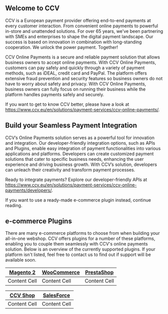 <!--

**Here are some ideas to get you started:**

🙋‍♀️ A short introduction - what is your organization all about?
🌈 Contribution guidelines - how can the community get involved?
👩‍💻 Useful resources - where can the community find your docs? Is there anything else the community should know?
🍿 Fun facts - what does your team eat for breakfast?
🧙 Remember, you can do mighty things with the power of [Markdown](https://docs.github.com/github/writing-on-github/getting-started-with-writing-and-formatting-on-github/basic-writing-and-formatting-syntax)
-->

## Welcome to CCV
CCV is a European payment provider offering end-to-end payments at every customer interaction. From convenient online payments to powerful in-store and unattended solutions. For over 65 years, we've been partnering with SMEs and enterprises to shape the digital payment landscape. Our success is based on innovation in combination with long-standing cooperation. We unlock the power payment. Together!

CCV Online Payments is a secure and reliable payment solution that allows business owners to accept online payments. With CCV Online Payments, customers can pay safely and quickly through a variety of payment methods, such as iDEAL, credit card and PayPal. The platform offers extensive fraud prevention and security features so business owners do not have to worry about safety and privacy. With CCV Online Payments, business owners can fully focus on running their business while the platform handles payments safely and securely.

If you want to get to know CCV better, please have a look at https://www.ccv.eu/en/solutions/payment-services/ccv-online-payments/. 

## Build your Seamless Payment Integration
CCV’s Online Payments solution serves as a powerful tool for innovation and integration. Our developer-friendly integration options, such as APIs and Plugins, enable easy integration of payment functionalities into various applications and platforms. Developers can create customized payment solutions that cater to specific business needs, enhancing the user experience and driving business growth. With CCV’s solution, developers can unleach their creativity and transform payment processes. 

Ready to integrate payments? Explore our developer-friendly APIs at https://www.ccv.eu/en/solutions/payment-services/ccv-online-payments/developers/.  

If you want to use a ready-made e-commerce plugin instead, continue reading. 

## e-commerce Plugins
There are many e-commerce platforms to choose from when building your all-in-one webshop. CCV offers plugins for a number of these platforms, enabling you to couple them seamlessly with CCV's online payments solution. Below is an overview of the currently supported plugins. If your platform isn't listed, feel free to contact us to find out if support will be available soon.

|   [Magento 2](https://github.com/CCV/ccvonlinepayments-magento2)   |  [WooCommerce](https://github.com/CCV/ccvonlinepayments-woocommerce)  |   [PrestaShop](https://github.com/CCV/ccvonlinepayments-prestashop)  |
| ------------- | ------------- | ------------- |
| Content Cell  | Content Cell  | Content Cell  |

|    [CCV Shop](https://www.ccvshop.be/?gad_source=1&gclid=Cj0KCQjwo8S3BhDeARIsAFRmkOPe4qOP7zBSQCFCpMQ3nYAZ8wRP-HlgKwUv1NwoDJxwj0EX6QwFs1QaAuY9EALw_wcB)   |   [SalesForce](https://appexchange.salesforce.com/appxListingDetail?listingId=393edd1a-7b2c-416c-a177-8a3a13ae7dd4)  |
| ------------- | ------------- |
| Content Cell  | Content Cell  |



